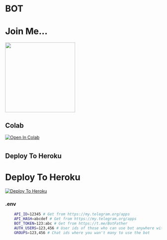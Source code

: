 # BOT
# Join Me... 
<a href="https://t.me/TIGER0054">
     <img height="225px" src="https://telegra.ph/file/3b6ddd8f2f12ca4728d7e.jpg">
  </a>

## Colab
[![Open In Colab](https://colab.research.google.com/assets/colab-badge.svg)](https://colab.research.google.com/github/tiger7815/tecttoovvvv/blob/main/tecttoovvvv.ipynb)

#
#
## Deploy To Heroku

# Deploy To Heroku

[![Deploy To Heroku](https://www.herokucdn.com/deploy/button.svg)](https://heroku.com/deploy?template=https://github.com/jani2345/Txt_)

### .env
```sh
    API_ID=12345 # Get from https://my.telegram.org/apps
    API_HASH=abcdef # Get from https://my.telegram.org/apps
    BOT_TOKEN=123:abc # Get from https://t.me/BotFather
    AUTH_USERS=123,456 # User ids of those who can use bot anywhere without limit
    GROUPS=123,456 # Chat ids where you wan't many to use the bot
